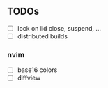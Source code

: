 
## TODOs

- [ ] lock on lid close, suspend, ...
- [ ] distributed builds

### nvim

- [ ] base16 colors
- [ ] diffview
